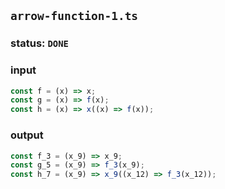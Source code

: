 ## `arrow-function-1.ts`

### status: `DONE`

### input

```typescript
const f = (x) => x;
const g = (x) => f(x);
const h = (x) => x((x) => f(x));
```

### output

```typescript
const f_3 = (x_9) => x_9;
const g_5 = (x_9) => f_3(x_9);
const h_7 = (x_9) => x_9((x_12) => f_3(x_12));
```

